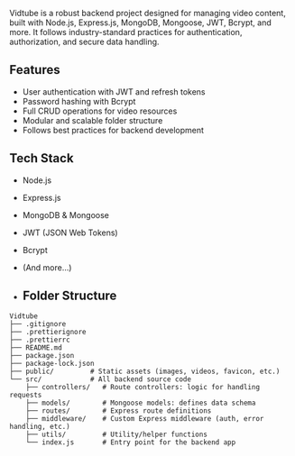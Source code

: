 Vidtube is a robust backend project designed for managing video content, built with Node.js, Express.js, MongoDB, Mongoose, JWT, Bcrypt, and more. It follows industry-standard practices for authentication, authorization, and secure data handling.

## Features

- User authentication with JWT and refresh tokens
- Password hashing with Bcrypt
- Full CRUD operations for video resources
- Modular and scalable folder structure
- Follows best practices for backend development

## Tech Stack

- Node.js
- Express.js
- MongoDB & Mongoose
- JWT (JSON Web Tokens)
- Bcrypt
- (And more...)

- ## Folder Structure

```
Vidtube
├── .gitignore
├── .prettierignore
├── .prettierrc
├── README.md
├── package.json
├── package-lock.json
├── public/         # Static assets (images, videos, favicon, etc.)
└── src/            # All backend source code
    ├── controllers/   # Route controllers: logic for handling requests
    ├── models/        # Mongoose models: defines data schema
    ├── routes/        # Express route definitions
    ├── middleware/    # Custom Express middleware (auth, error handling, etc.)
    ├── utils/         # Utility/helper functions
    └── index.js       # Entry point for the backend app
```
